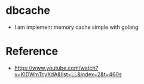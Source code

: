 # dbcache
* I am implement memory cache simple with golang
# Reference
* https://www.youtube.com/watch?v=KlDWmTcyXdA&list=LL&index=2&t=460s